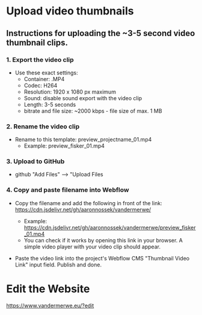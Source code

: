 # Upload video thumbnails

## Instructions for uploading the ~3-5 second video thumbnail clips. 

### 1. Export the video clip
- Use these exact settings:
  - Container: .MP4
  - Codec: H264
  - Resolution: 1920 x 1080 px maximum
  - Sound: disable sound export with the video clip
  - Length: 3-5 seconds
  - bitrate and file size: ~2000 kbps - file size of max. 1 MB

### 2. Rename the video clip
- Rename to this template: preview_projectname_01.mp4
  - Example: preview_fisker_01.mp4

### 3. Upload to GitHub
- github "Add Files" --> "Upload Files

### 4. Copy and paste filename into Webflow
- Copy the filename and add the following in front of the link: https://cdn.jsdelivr.net/gh/aaronnossek/vandermerwe/
  - Example: https://cdn.jsdelivr.net/gh/aaronnossek/vandermerwe/preview_fisker_01.mp4
  - You can check if it works by opening this link in your browser. A simple video player with your video clip should appear.

- Paste the video link into the project's Webflow CMS "Thumbnail Video Link" input field. Publish and done.

# Edit the Website
https://www.vandermerwe.eu/?edit
